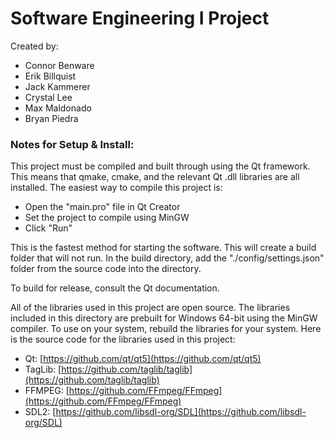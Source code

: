 # Software Engineering I Project

Created by:
- Connor Benware
- Erik Billquist
- Jack Kammerer
- Crystal Lee
- Max Maldonado
- Bryan Piedra

### Notes for Setup & Install:
This project must be compiled and built through using the Qt framework. This means that qmake, cmake, and the relevant Qt .dll libraries are all installed. The easiest way to compile this project is:

- Open the "main.pro" file in Qt Creator
- Set the project to compile using MinGW
- Click "Run"

This is the fastest method for starting the software. This will create a build folder that will not run. In the build directory, add the "./config/settings.json" folder from the source code into the directory. 

To build for release, consult the Qt documentation.

All of the libraries used in this project are open source. The libraries included in this directory are prebuilt for Windows 64-bit using the MinGW compiler. To use on your system, rebuild the libraries for your system. Here is the source code for the libraries used in this project:

- Qt: [https://github.com/qt/qt5](https://github.com/qt/qt5)
- TagLib: [https://github.com/taglib/taglib](https://github.com/taglib/taglib)
- FFMPEG: [https://github.com/FFmpeg/FFmpeg](https://github.com/FFmpeg/FFmpeg)
- SDL2: [https://github.com/libsdl-org/SDL](https://github.com/libsdl-org/SDL)

